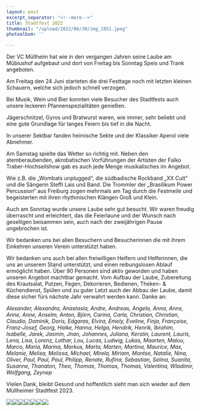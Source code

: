 ```yaml
---
layout: post
excerpt_separator: "<!--more-->"
title: Stadtfest 2022
thumbnail: "/upload/2022/06/30/img_1951.jpeg"
photoalbum: ''

---
```

Der VC Müllheim hat wie in den vergangen Jahren seine Laube am Mübiushof aufgebaut und dort von Freitag bis Sonntag Speis und Trank angeboten.

Am Freitag den 24 Juni starteten die drei Festtage noch mit letzten kleinen Schauern, welche sich jedoch schnell verzogen.

Bei Musik, Wein und Bier konnten viele Besucher des Stadtfests auch unsere leckeren Pfannenspezialitäten genießen.

Jägerschnitzel, Gyros und Bratwurst waren, wie immer, sehr beliebt und eine gute Grundlage für langes Feiern bis tief in die Nacht.

In unserer Sektbar fanden heimische Sekte und der Klassiker Aperol viele Abnehmer.

Am Samstag spielte das Wetter so richtig mit. Neben den atemberaubenden, akrobatischen Vorführungen der Artisten der Falko Traber-Hochseilshow gab es auch jede Menge musikalisches im Angebot.

Wie z.B. die „Wombats unplugged“, die südbadische Rockband „XX Cult“ und die Sängerin Steffi Lais und Band. Die Trommler der „Brasilikum Power Percussion“ aus Freiburg zogen mehrmals am Tag durch die Festmeile und begeisterten mit ihren rhythmischen Klängen Groß und Klein.

Auch am Sonntag wurde unsere Laube sehr gut besucht. Wir waren freudig überrascht und erleichtert, das die Feierlaune und der Wunsch nach geselligen beisammen sein, auch nach der zweijährigen Pause ungebrochen ist.

Wir bedanken uns bei allen Besuchern und Besucherinnen die mit ihrem Einkehren unseren Verein unterstützt haben.

Wir bedanken uns auch bei allen freiwilligen Helfern und Helferinnen, die uns an unserem Stand unterstützt, und einen reibungslosen Ablauf ermöglicht haben. Über 90 Personen sind aktiv geworden und haben unseren Angebot machtbar gemacht. Vom Aufbau der Laube, Zubereitung des Krautsalat, Putzen, Fegen, Dekorieren, Bedienen, Theken- & Küchendienst, Spülen und zu guter Letzt auch der Abbau der Laube, damit diese sicher fürs nächste Jahr verwahrt werden kann. Danke an:

_Alexander, Alexandra, Anastasia, Andre, Andreas, Angela, Anna, Anne, Anne, Anne, Anselm, Anton, Björn, Carina, Carla, Christian, Christian, Claudio, Dominik, Doris, Edgaras, Elvira, Emely, Eveline, Finja, Françoise, Franz-Josef, Georg, Haike, Hanna, Helga, Hendrik, Henrik, Ibrahim, Isabelle, Jarek, Jasmin, Jnan, Johannes, Juliana, Kerstin, Laurent, Lauris, Lena, Lisa, Lorenz, Lothar, Lou, Lucas, Ludwig, Lukas, Maarten, Malou, Marco, Maria, Marina, Markus, Marta, Marten, Martina, Maurice, Max, Melanie, Melisa, Melissa, Michael, Mirela, Miriam, Montse, Natalie, Nina, Oliver, Paul, Paul, Paul, Philipp, Renate, Rufina, Sebastian, Selina, Suanita, Susanne, Thanaton, Theo, Thomas, Thomas, Thomas, Valentina, Wladimir, Wolfgang, Zeynep_

Vielen Dank, bleibt Gesund und hoffentlich sieht man sich wieder auf dem Müllheimer Stadtfest 2023.

![](/upload/2022/06/30/img_1946.jpeg)![](/upload/2022/06/30/img_1954.jpeg)![](/upload/2022/06/30/img_1974.jpeg)![](/upload/2022/06/30/img_1975.jpeg)![](/upload/2022/06/30/img_0081.jpeg)![](/upload/2022/06/30/img_1701.jpeg)![](/upload/2022/06/30/img_1794.jpeg)